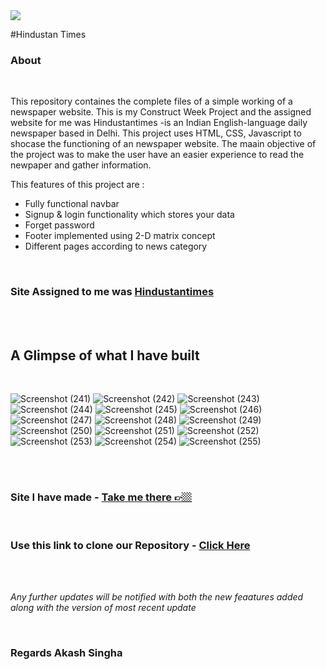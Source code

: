 <img src="https://www.hindustantimes.com/res/images/ht-logo.svg">

#Hindustan Times

### About
<br>
<p>
This repository containes the complete files of a simple working of a newspaper website. This is my Construct Week Project and the assigned website for me was Hindustantimes -is an Indian English-language daily newspaper based in Delhi. This project uses HTML, CSS, Javascript to shocase the functioning of an newspaper website. The maain objective of the project was to make the user have an easier experience to read the newpaper and gather information.</p>
<p>
This features of this project are : 
    <ul>
        <li>Fully functional navbar</li>
        <li>Signup & login functionality which stores your data</li>
        <li>Forget password</li>
        <li>Footer implemented using 2-D matrix concept</li>
        <li>Different pages according to news category</li>
    </ul>
</p>

<br>

### Site Assigned to me was <a href="https://www.hindustantimes.com/"> Hindustantimes </a>
<br>
<br>



## A Glimpse of what I have built
<br>

![Screenshot (241)](https://user-images.githubusercontent.com/112806398/211392751-3339d0e8-358e-4705-800d-b6ee5aa6336f.png)
![Screenshot (242)](https://user-images.githubusercontent.com/112806398/211392832-3ac5776c-22b0-418e-b362-2f8ae6554fc6.png)
![Screenshot (243)](https://user-images.githubusercontent.com/112806398/211392919-7943dfe1-ffc0-4bb7-aa6f-15e5a04835f9.png)
![Screenshot (244)](https://user-images.githubusercontent.com/112806398/211392973-eb7c853b-58ef-4235-9443-391eebceacc0.png)
![Screenshot (245)](https://user-images.githubusercontent.com/112806398/211393050-0a2fd711-bb58-48a3-b563-e0b48756c69f.png)
![Screenshot (246)](https://user-images.githubusercontent.com/112806398/211393114-774b9293-7f8c-4ea2-bd69-5a6f954c7f3b.png)
![Screenshot (247)](https://user-images.githubusercontent.com/112806398/211393171-50166088-9e2e-4b96-a11b-c0226b6ebd9d.png)
![Screenshot (248)](https://user-images.githubusercontent.com/112806398/211393245-0fd1bb34-e9fa-481c-b370-b6dd7b19d145.png)
![Screenshot (249)](https://user-images.githubusercontent.com/112806398/211393283-b88b3c84-2be2-4ed7-b5d1-de4dfdcc43da.png)
![Screenshot (250)](https://user-images.githubusercontent.com/112806398/211393341-1624a51b-7da8-47f5-80c0-debd2fde70a2.png)
![Screenshot (251)](https://user-images.githubusercontent.com/112806398/211393413-13bc25d1-f8dd-455f-abf4-77284789c483.png)
![Screenshot (252)](https://user-images.githubusercontent.com/112806398/211393464-076a7d28-b8ff-4c2a-be53-5718cd52dc49.png)
![Screenshot (253)](https://user-images.githubusercontent.com/112806398/211393501-c28189dc-bb6e-4c30-809c-8d682402213e.png)
![Screenshot (254)](https://user-images.githubusercontent.com/112806398/211393568-dd795f74-e5b8-4afb-a5c8-0d6c5d246b69.png)
![Screenshot (255)](https://user-images.githubusercontent.com/112806398/211393623-d82e8777-ace3-44d7-84c2-4ca97246f819.png)

<br>



<br>

### Site I have made - <a href="https://fascinating-mousse-39b1db.netlify.app/" target="black">Take me there 👉🏼</a>

<br>

### Use this link to clone our Repository - <a href="https://github.com/Dante2109/enormous-step-3337.git">Click Here</a>

<br>



<br>

<p><i>Any further updates will be notified with both the new feaatures added along with the version of most recent update</i></p>

<br>

### Regards Akash Singha
